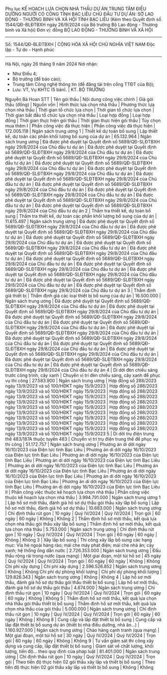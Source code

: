 Phụ lục
KẾ HOẠCH LỰA CHỌN NHÀ THẦU
DỰ ÁN TRUNG TÂM ĐIỀU DƯỠNG NGƯỜI CÓ CÔNG TỈNH BẠC LIÊU
CHỦ ĐẦU TƯ DỰ ÁN: SỞ LAO ĐỘNG - THƯƠNG BINH VÀ XÃ HỘI TỈNH BẠC LIÊU
(Kèm theo Quyết định số 1544/QĐ-BLĐTBXH ngày 26/9/2024 của Bộ trưởng Bộ Lao động - Thương binh và Xã hội)
Đơn vị: đồng
BỘ LAO ĐỘNG - THƯƠNG BINH VÀ XÃ HỘI
__________
Số: 1544/QĐ-BLĐTBXH | CỘNG HÒA XÃ HỘI CHỦ NGHĨA VIỆT NAM
Độc lập - Tự do - Hạnh phúc 
______________________
Hà Nội, ngày 26 tháng 9 năm 2024
Nơi nhận:
- Như Điều 4;
- Bộ trưởng (để báo cáo);
- Trung tâm Công nghệ thông tin (để đăng tải trên cổng TTĐT của Bộ);
- Lưu: VT, Vụ KHTC (5 bản). | KT. BỘ TRƯỞNG


Nguyễn Bá Hoan
STT | Tên gói thầu | Nội dung công việc chính | Giá gói thầu (đồng) | Nguồn vốn | Hình thức lựa chọn nhà thầu | Phương thức lựa chọn nhà thầu | Thời gian tổ chức lựa chọn | Thời gian tổ chức lựa chọn | Thời gian bắt đầu tổ
chức lựa chọn nhà thầu | Loại hợp đồng | Loại hợp đồng | Thời gian thực hiện gói
thầu | Thời gian thực hiện gói
thầu | Tùy chọn mua thêm
I | Phần công việc đã thực hiện | Phần công việc đã thực hiện | 172.005.118 | Ngân sách trung ương
1 | Thiết kế dự toán bổ sung | Lập thiết kế, dự toán các phần khối lượng bổ sung của dự án | 65.132.964 | Ngân sách trung ương | Đã được phê duyệt tại Quyết định số 5689/QĐ-SLĐTBXH ngày 29/8/2024 của Chủ đầu tư dự án | Đã được phê duyệt tại Quyết định số 5689/QĐ-SLĐTBXH ngày 29/8/2024 của Chủ đầu tư dự án | Đã được phê duyệt tại Quyết định số 5689/QĐ-SLĐTBXH ngày 29/8/2024 của Chủ đầu tư dự án | Đã được phê duyệt tại Quyết định số 5689/QĐ-SLĐTBXH ngày 29/8/2024 của Chủ đầu tư dự án | Đã được phê duyệt tại Quyết định số 5689/QĐ-SLĐTBXH ngày 29/8/2024 của Chủ đầu tư dự án | Đã được phê duyệt tại Quyết định số 5689/QĐ-SLĐTBXH ngày 29/8/2024 của Chủ đầu tư dự án | Đã được phê duyệt tại Quyết định số 5689/QĐ-SLĐTBXH ngày 29/8/2024 của Chủ đầu tư dự án | Đã được phê duyệt tại Quyết định số 5689/QĐ-SLĐTBXH ngày 29/8/2024 của Chủ đầu tư dự án | Đã được phê duyệt tại Quyết định số 5689/QĐ-SLĐTBXH ngày 29/8/2024 của Chủ đầu tư dự án | Đã được phê duyệt tại Quyết định số 5689/QĐ-SLĐTBXH ngày 29/8/2024 của Chủ đầu tư dự án
2 | Thẩm tra thiết kế, dự toán bổ sung | Thẩm tra thiết kế, dự toán các phần khối lượng bổ sung của dự án | 11.615.497 | Ngân sách trung ương | Đã được phê duyệt tại Quyết định số 5689/QĐ-SLĐTBXH ngày 29/8/2024 của Chủ đầu tư dự án | Đã được phê duyệt tại Quyết định số 5689/QĐ-SLĐTBXH ngày 29/8/2024 của Chủ đầu tư dự án | Đã được phê duyệt tại Quyết định số 5689/QĐ-SLĐTBXH ngày 29/8/2024 của Chủ đầu tư dự án | Đã được phê duyệt tại Quyết định số 5689/QĐ-SLĐTBXH ngày 29/8/2024 của Chủ đầu tư dự án | Đã được phê duyệt tại Quyết định số 5689/QĐ-SLĐTBXH ngày 29/8/2024 của Chủ đầu tư dự án | Đã được phê duyệt tại Quyết định số 5689/QĐ-SLĐTBXH ngày 29/8/2024 của Chủ đầu tư dự án | Đã được phê duyệt tại Quyết định số 5689/QĐ-SLĐTBXH ngày 29/8/2024 của Chủ đầu tư dự án | Đã được phê duyệt tại Quyết định số 5689/QĐ-SLĐTBXH ngày 29/8/2024 của Chủ đầu tư dự án | Đã được phê duyệt tại Quyết định số 5689/QĐ-SLĐTBXH ngày 29/8/2024 của Chủ đầu tư dự án | Đã được phê duyệt tại Quyết định số 5689/QĐ-SLĐTBXH ngày 29/8/2024 của Chủ đầu tư dự án
3 | Thẩm định giá thiết bị | Thẩm định giá các loại thiết bị bổ sung của dự án | 16.500.000 | Ngân sách trung ương | Đã được phê duyệt tại Quyết định số 5689/QĐ-SLĐTBXH ngày 29/8/2024 của Chủ đầu tư dự án | Đã được phê duyệt tại Quyết định số 5689/QĐ-SLĐTBXH ngày 29/8/2024 của Chủ đầu tư dự án | Đã được phê duyệt tại Quyết định số 5689/QĐ-SLĐTBXH ngày 29/8/2024 của Chủ đầu tư dự án | Đã được phê duyệt tại Quyết định số 5689/QĐ-SLĐTBXH ngày 29/8/2024 của Chủ đầu tư dự án | Đã được phê duyệt tại Quyết định số 5689/QĐ-SLĐTBXH ngày 29/8/2024 của Chủ đầu tư dự án | Đã được phê duyệt tại Quyết định số 5689/QĐ-SLĐTBXH ngày 29/8/2024 của Chủ đầu tư dự án | Đã được phê duyệt tại Quyết định số 5689/QĐ-SLĐTBXH ngày 29/8/2024 của Chủ đầu tư dự án | Đã được phê duyệt tại Quyết định số 5689/QĐ-SLĐTBXH ngày 29/8/2024 của Chủ đầu tư dự án | Đã được phê duyệt tại Quyết định số 5689/QĐ-SLĐTBXH ngày 29/8/2024 của Chủ đầu tư dự án | Đã được phê duyệt tại Quyết định số 5689/QĐ-SLĐTBXH ngày 29/8/2024 của Chủ đầu tư dự án
4 | Di dời đèn chiếu sáng trước công trình, cây xanh | Chuyển vị trí đèn chiếu sáng, cây xanh để phục vụ thi công | 27.583.900 | Ngân sách trung ương | Hợp đồng số 288/2023 ngày 13/9/2023 và số 100/HĐKT ngày 15/9/2023 | Hợp đồng số 288/2023 ngày 13/9/2023 và số 100/HĐKT ngày 15/9/2023 | Hợp đồng số 288/2023 ngày 13/9/2023 và số 100/HĐKT ngày 15/9/2023 | Hợp đồng số 288/2023 ngày 13/9/2023 và số 100/HĐKT ngày 15/9/2023 | Hợp đồng số 288/2023 ngày 13/9/2023 và số 100/HĐKT ngày 15/9/2023 | Hợp đồng số 288/2023 ngày 13/9/2023 và số 100/HĐKT ngày 15/9/2023 | Hợp đồng số 288/2023 ngày 13/9/2023 và số 100/HĐKT ngày 15/9/2023 | Hợp đồng số 288/2023 ngày 13/9/2023 và số 100/HĐKT ngày 15/9/2023 | Hợp đồng số 288/2023 ngày 13/9/2023 và số 100/HĐKT ngày 15/9/2023 | Hợp đồng số 288/2023 ngày 13/9/2023 và số 100/HĐKT ngày 15/9/2023
5 | Di dời trụ điện trung thế 483/187A thuộc tuyến 483 | Chuyển vị trí trụ điện trung thế để phục vụ thi công | 51.172.757 | Ngân sách trung ương | Phương án di dời ngày 16/10/2023 của Điện lực tỉnh Bạc Liêu | Phương án di dời ngày 16/10/2023 của Điện lực tỉnh Bạc Liêu | Phương án di dời ngày 16/10/2023 của Điện lực tỉnh Bạc Liêu | Phương án di dời ngày 16/10/2023 của Điện lực tỉnh Bạc Liêu | Phương án di dời ngày 16/10/2023 của Điện lực tỉnh Bạc Liêu | Phương án di dời ngày 16/10/2023 của Điện lực tỉnh Bạc Liêu | Phương án di dời ngày 16/10/2023 của Điện lực tỉnh Bạc Liêu | Phương án di dời ngày 16/10/2023 của Điện lực tỉnh Bạc Liêu | Phương án di dời ngày 16/10/2023 của Điện lực tỉnh Bạc Liêu | Phương án di dời ngày 16/10/2023 của Điện lực tỉnh Bạc Liêu
II | Phần công việc thuộc kế hoạch lựa chọn nhà thầu | Phần công việc thuộc kế hoạch lựa chọn nhà thầu | 3.994.791.000 | Ngân sách trung ương
1 | Lập hồ sơ mời thầu, đánh giá hồ sơ dự thầu gói thầu xây lắp bổ sung | Lập hồ sơ mời thầu, đánh giá hồ sơ dự thầu | 10.683.000 | Ngân sách trung ương | Chỉ định thầu rút gọn | 10 ngày | Quý
IV/2024 | Quý
IV/2024 | Trọn gói | 60 ngày | 60 ngày | Không | Không
2 | Thẩm định hồ sơ mời thầu, kết quả lựa chọn nhà thầu gói thầu xây lắp bổ sung | Thẩm định hồ sơ mời thầu, kết quả lựa chọn nhà thầu | 5.753.000 | Ngân sách trung ương | Chỉ định thầu rút gọn | 10 ngày | Quý
IV/2024 | Quý
IV/2024 | Trọn gói | 60 ngày | 60 ngày | Không | Không
3 | Xây lắp bổ sung | Thi công xây lắp bổ sung các hạng mục: Vỉa hè ngoài hàng rào; mái che máy phát điện; mái che nhà ăn; cây xanh; hệ thống ống dẫn nước | 2.726.353.000 | Ngân sách trung ương | Đấu thầu rộng rãi trong nước (qua mạng) | Một giai đoạn, một túi hồ sơ | 45 ngày | Quý
IV/2024 | Quý
IV/2024 | Trọn gói | 60 ngày | 60 ngày | Không | Không
Chi phí xây dựng | Chi phí xây dựng | 2.596.526.852 | Ngân sách trung ương | Không | Không
Chi phí dự phòng khối lượng | Chi phí dự phòng khối lượng | 129.826.343 | Ngân sách trung ương | Không | Không
4 | Lập hồ sơ mời thầu, đánh giá hồ sơ dự thầu gói thầu thiết bị bổ sung | Lập hồ sơ mời thầu, đánh giá hồ sơ dự thầu gói thầu | 4.674.000 | Ngân sách trung ương | Chỉ định thầu rút gọn | 10 ngày | Quý IV/2024 | Quý IV/2024 | Trọn gói | 60 ngày | 60 ngày | Không | Không
5 | Thẩm định hồ sơ mời thầu, kết quả lựa chọn nhà thầu gói thầu thiết bị bổ sung | Thẩm định hồ sơ mời thầu, kết quả lựa chọn nhà thầu của gói thầu | 5.000.000 | Ngân sách trung ương | Chỉ định thầu rút gọn | 10 ngày | Quý
IV/2024 | Quý
IV/2024 | Trọn gói | 60 ngày | 60 ngày | Không | Không
8 | Cung cấp và lắp đặt thiết bị bổ sung | Cung cấp và lắp đặt thiết bị bổ sung dự án (thiết bị nhà điều dưỡng, nhà ăn...) | 1.160.927.000 | Ngân sách trung ương | Chào hàng cạnh tranh (qua mạng) | Một giai đoạn, một
túi hồ sơ | 30 ngày | Quý IV/2024 | Quý IV/2024 | Trọn gói | 60 ngày | 60 ngày | Không | Không
9 | Tư vấn giám sát thi công xây dựng và cung cấp, lắp đặt thiết bị bổ sung | Giám sát về chất lượng, khối lượng, tiến độ... theo quy định của pháp luật | 81.401.000 | Ngân sách trung ương | Chỉ định thầu rút gọn | 10 ngày | Quý
IV/2024 | Quý
IV/2024 | Trọn gói | Theo tiến độ thực hiện 02 gói thầu xây lắp và thiết bị bổ sung | Theo tiến độ thực hiện 02 gói thầu xây lắp và thiết bị bổ sung | Không | Không